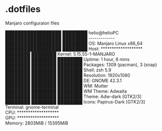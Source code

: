# .dotfiles
Manjaro configuraion files


██████████████████  ████████   helio@helioPC  
██████████████████  ████████   -------------  
██████████████████  ████████   OS: Manjaro Linux x86_64  
██████████████████  ████████   Host: *******************  
████████            ████████   Kernel: 5.15.55-1-MANJARO  
████████  ████████  ████████   Uptime: 1 hour, 6 mins  
████████  ████████  ████████   Packages: 1309 (pacman), 3 (snap)  
████████  ████████  ████████   Shell: zsh 5.9  
████████  ████████  ████████   Resolution: 1920x1080  
████████  ████████  ████████   DE: GNOME 42.3.1  
████████  ████████  ████████   WM: Mutter  
████████  ████████  ████████   WM Theme: Adwaita  
████████  ████████  ████████   Theme: Adw-dark [GTK2/3]  
████████  ████████  ████████   Icons: Papirus-Dark [GTK2/3]  
                               Terminal: gnome-terminal  
                               CPU: *******************  
                               GPU: *******************  
                               Memory: 2803MiB / 15395MiB  



